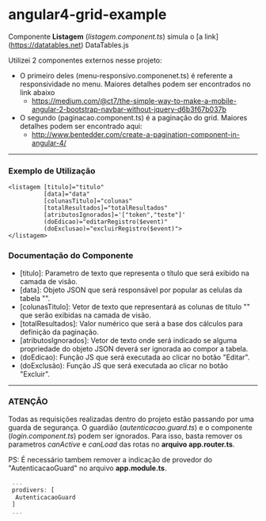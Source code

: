 # angular4-grid-example
Componente **Listagem** (*listagem.component.ts*) simula o [a link] (https://datatables.net) DataTables.js


Utilizei 2 componentes externos nesse projeto:
  * O primeiro deles (menu-responsivo.componenet.ts) é referente a responsividade no menu. Maiores detalhes podem ser encontrados no link abaixo
      * https://medium.com/@ct7/the-simple-way-to-make-a-mobile-angular-2-bootstrap-navbar-without-jquery-d6b3f67b037b
  * O segundo (paginacao.component.ts) é a paginação do grid. Maiores detalhes podem ser encontrado aqui:
      * http://www.bentedder.com/create-a-pagination-component-in-angular-4/
      
----------------------------------------------------------------------------------------------------------------------------------------

### Exemplo de Utilização

```
<listagem [titulo]="titulo"  
          [data]="data" 
          [colunasTitulo]="colunas" 
          [totalResultados]="totalResultados"
          [atributosIgnorados]='["token","teste"]'
          (doEdicao)="editarRegistro($event)"
          (doExclusao)="excluirRegistro($event)">
</listagem>
```
### Documentação do Componente

* [titulo]: Parametro de texto que representa o título que será exibido na camada de visão.
* [data]: Objeto JSON que será responsável por popular as celulas da tabela "<td>".
* [colunasTitulo]: Vetor de texto que representará as colunas de título "<th>" que serão exibidas na camada de visão.
* [totalResultados]: Valor numérico que será a base dos cálculos para definição da paginação. 
* [atributosIgnorados]: Vetor de texto onde será indicado se alguma propriedade do objeto JSON deverá ser ignorada ao compor a tabela.
* (doEdicao): Função JS que será executada ao clicar no botão "Editar".
* (doExclusão): Função JS que será executada ao clicar no botão "Excluir".

----------------------------------------------------------------------------------------------------------------------------------------

### ATENÇÃO 
Todas as requisições realizadas dentro do projeto estão passando por uma guarda de segurança. O guardião (*autenticacao.guard.ts*) e o componente (*login.component.ts*) podem ser ignorados. Para isso, basta remover os parametros *canActive* e *canLoad* das rotas no **arquivo app.router.ts**. 

PS: É necessário tambem remover a indicação de provedor do "AutenticacaoGuard" no arquivo **app.module.ts**.
```javascript
 ...
 prodivers: [
  AutenticacaoGuard
 ]
 ...
```

